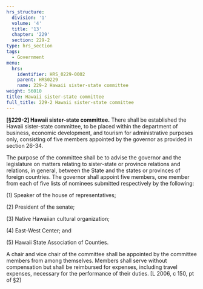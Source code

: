 ```yaml
---
hrs_structure:
  division: '1'
  volume: '4'
  title: '13'
  chapter: '229'
  section: 229-2
type: hrs_section
tags:
  - Government
menu:
  hrs:
    identifier: HRS_0229-0002
    parent: HRS0229
    name: 229-2 Hawaii sister-state committee
weight: 56010
title: Hawaii sister-state committee
full_title: 229-2 Hawaii sister-state committee
---
```

**[§229-2] Hawaii sister-state committee.** There shall be established the Hawaii sister-state committee, to be placed within the department of business, economic development, and tourism for administrative purposes only, consisting of five members appointed by the governor as provided in section 26-34.

The purpose of the committee shall be to advise the governor and the legislature on matters relating to sister-state or province relations and relations, in general, between the State and the states or provinces of foreign countries. The governor shall appoint five members, one member from each of five lists of nominees submitted respectively by the following:

(1) Speaker of the house of representatives;

(2) President of the senate;

(3) Native Hawaiian cultural organization;

(4) East-West Center; and

(5) Hawaii State Association of Counties.

A chair and vice chair of the committee shall be appointed by the committee members from among themselves. Members shall serve without compensation but shall be reimbursed for expenses, including travel expenses, necessary for the performance of their duties. [L 2006, c 150, pt of §2]